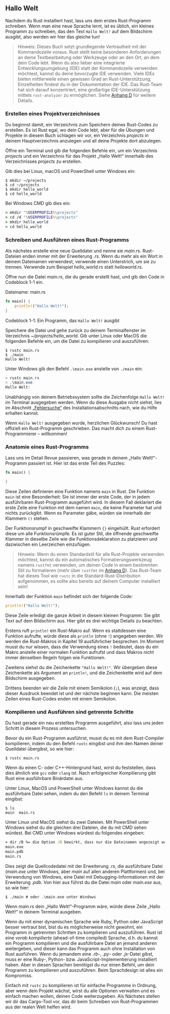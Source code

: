## Hallo Welt

Nachdem du Rust installiert hast, lass uns dein erstes Rust-Programm schreiben.
Wenn man eine neue Sprache lernt, ist es üblich, ein kleines Programm zu
schreiben, das den Text `Hallo Welt!` auf dem Bildschirm ausgibt, also werden
wir hier das gleiche tun!

> Hinweis: Dieses Buch setzt grundlegende Vertrautheit mit der Kommandozeile
> voraus. Rust stellt keine besonderen Anforderungen an deine Textbearbeitung
> oder Werkzeuge oder an den Ort, an dem dein Code lebt. Wenn du also lieber
> eine integrierte Entwicklungsumgebung (IDE) statt der Kommandozeile verwenden
> möchtest, kannst du deine bevorzugte IDE verwenden. Viele IDEs bieten
> mittlerweile einen gewissen Grad an Rust-Unterstützung; Einzelheiten findest
> du in der Dokumentation der IDE. Das Rust-Team hat sich darauf konzentriert,
> eine großartige IDE-Unterstützung mittels `rust-analyzer` zu ermöglichen.
> Siehe [Anhang D][devtools] für weitere Details.

### Erstellen eines Projektverzeichnisses

Du beginnst damit, ein Verzeichnis zum Speichern deines Rust-Codes zu
erstellen. Es ist Rust egal, wo dein Code lebt, aber für die Übungen und
Projekte in diesem Buch schlagen wir vor, ein Verzeichnis _projects_ in deinem
Hauptverzeichnis anzulegen und all deine Projekte dort abzulegen.

Öffne ein Terminal und gib die folgenden Befehle ein, um ein Verzeichnis
_projects_ und ein Verzeichnis für das Projekt „Hallo Welt!“ innerhalb des
Verzeichnisses _projects_ zu erstellen.

Gib dies bei Linux, macOS und PowerShell unter Windows ein:

```console
$ mkdir ~/projects
$ cd ~/projects
$ mkdir hello_world
$ cd hello_world
```

Bei Windows CMD gib dies ein:

```cmd
> mkdir "%USERPROFILE%\projects"
> cd /d "%USERPROFILE%\projects"
> mkdir hello_world
> cd hello_world
```

### Schreiben und Ausführen eines Rust-Programms

Als nächstes erstelle eine neue Quelldatei und nenne sie _main.rs_.
Rust-Dateien enden immer mit der Erweiterung _.rs_. Wenn du mehr als ein Wort
in deinem Dateinamen verwendest, verwende einen Unterstrich, um sie zu trennen.
Verwende zum Beispiel _hello_world.rs_ statt _helloworld.rs_.

Öffne nun die Datei _main.rs_, die du gerade erstellt hast, und gib den Code in
Codeblock 1-1 ein.

<span class="filename">Dateiname: main.rs</span>

```rust
fn main() {
    println!("Hallo Welt!");
}
```

<span class="caption">Codeblock 1-1: Ein Programm, das `Hallo Welt!`
ausgibt</span>

Speichere die Datei und gehe zurück zu deinem Terminalfenster im Verzeichnis
_~/projects/hello_world_. Gib unter Linux oder MacOS die folgenden Befehle ein,
um die Datei zu kompilieren und auszuführen:

```console
$ rustc main.rs
$ ./main
Hallo Welt!
```

Unter Windows gib den Befehl `.\main.exe` anstelle von `./main` ein:

```powershell
> rustc main.rs
> .\main.exe
Hallo Welt!
```

Unabhängig von deinem Betriebssystem sollte die Zeichenfolge `Hallo Welt!` im
Terminal ausgegeben werden. Wenn du diese Ausgabe nicht siehst, lies im
Abschnitt [„Fehlersuche“][troubleshooting] des Installationsabschnitts nach,
wie du Hilfe erhalten kannst.

Wenn `Hallo Welt!` ausgegeben wurde, herzlichen Glückwunsch! Du hast offiziell
ein Rust-Programm geschrieben. Das macht dich zu einem Rust-Programmierer
&ndash; willkommen!

### Anatomie eines Rust-Programms

Lass uns im Detail Revue passieren, was gerade in deinem „Hallo Welt!“-Programm
passiert ist. Hier ist das erste Teil des Puzzles:

```rust
fn main() {

}
```

Diese Zeilen definieren eine Funktion namens `main` in Rust. Die Funktion
`main` ist eine Besonderheit: Sie ist immer der erste Code, der in jedem
ausführbaren Rust-Programm ausgeführt wird. In diesem Fall deklariert die erste
Zeile eine Funktion mit dem namen `main`, die keine Parameter hat und nichts
zurückgibt. Wenn es Parameter gäbe, würden sie innerhalb der Klammern `()`
stehen.

Der Funktionsrumpf in geschweifte Klammern `{}` eingehüllt. Rust erfordert
diese um alle Funktionsrümpfe. Es ist guter Stil, die öffnende geschweifte
Klammer in dieselbe Zeile wie die Funktionsdeklaration zu platzieren und
dazwischen ein Leerzeichen einzufügen.

> Hinweis: Wenn du einen Standardstil für alle Rust-Projekte verwenden
> möchtest, kannst du ein automatisches Formatierungswerkzeug namens `rustfmt`
> verwenden, um deinen Code in einem bestimmten Stil zu formatieren (mehr über
> `rustfmt` im [Anhang D][devtools]). Das Rust-Team hat dieses Tool wie `rustc`
> in die Standard-Rust-Distribution aufgenommen, es sollte also bereits auf
> deinem Computer installiert sein!

Innerhalb der Funktion `main` befindet sich der folgende Code:

```rust
println!("Hallo Welt!");
```

Diese Zeile erledigt die ganze Arbeit in diesem kleinen Programm: Sie gibt Text
auf dem Bildschirm aus. Hier gibt es drei wichtige Details zu beachten.

Erstens ruft `println!` ein Rust-Makro auf. Wenn es stattdessen eine Funktion
aufrufte, würde diese als `println` (ohne `!`) angegeben werden. Wir werden die
Rust-Makros in Kapitel 19 ausführlicher besprechen. Im Moment musst du nur
wissen, dass die Verwendung eines `!` bedeutet, dass du ein Makro anstelle
einer normalen Funktion aufrufst und dass Makros nicht immer denselben Regeln
folgen wie Funktionen.

Zweitens siehst du die Zeichenkette `"Hallo Welt!"`. Wir übergeben diese
Zeichenkette als Argument an `println!`, und die Zeichenkette wird auf dem
Bildschirm ausgegeben.

Drittens beenden wir die Zeile mit einem Semikolon (`;`), was anzeigt, dass
dieser Ausdruck beendet ist und der nächste beginnen kann. Die meisten Zeilen
eines Rust-Codes enden mit einem Semikolon.

### Kompilieren und Ausführen sind getrennte Schritte

Du hast gerade ein neu erstelltes Programm ausgeführt, also lass uns jeden
Schritt in diesem Prozess untersuchen.

Bevor du ein Rust-Programm ausführst, musst du es mit dem Rust-Compiler
kompilieren, indem du den Befehl `rustc` eingibst und ihm den Namen deiner
Quelldatei übergibst, so wie hier:

```console
$ rustc main.rs
```

Wenn du einen C- oder C++-Hintergrund hast, wirst du feststellen, dass dies
ähnlich wie `gcc` oder `clang` ist. Nach erfolgreicher Kompilierung gibt Rust
eine ausführbare Binärdatei aus.

Unter Linux, MacOS und PowerShell unter Windows kannst du die ausführbare Datei
sehen, indem du den Befehl `ls` in deinem Terminal eingibst:

```console
$ ls
main  main.rs
```

Unter Linux und MacOS siehst du zwei Dateien. Mit PowerShell unter Windows
siehst du die gleichen drei Dateien, die du mit CMD sehen würdest. Bei CMD
unter Windows würdest du folgendes eingeben:

```cmd
> dir /B %= die Option /B bewirkt, dass nur die Dateinamen angezeigt werden =%
main.exe
main.pdb
main.rs
```

Dies zeigt die Quellcodedatei mit der Erweiterung _.rs_, die ausführbare Datei
(_main.exe_ unter Windows, aber _main_ auf allen anderen Plattformen) und, bei
Verwendung von Windows, eine Datei mit Debugging-Informationen mit der
Erweiterung _.pdb_. Von hier aus führst du die Datei _main_ oder _main.exe_
aus, so wie hier:

```console
$ ./main # oder .\main.exe unter Windows
```

Wenn _main.rs_ dein „Hallo Welt!“-Programm wäre, würde diese Zeile „Hallo
Welt!“ in deinem Terminal ausgeben.

Wenn du mit einer dynamischen Sprache wie Ruby, Python oder JavaScript besser
vertraut bist, bist du es möglicherweise nicht gewohnt, ein Programm in
getrennten Schritten zu kompilieren und auszuführen. Rust ist eine _vorab
kompilierte_ (ahead-of-time compiled) Sprache, d.h. du kannst ein Programm
kompilieren und die ausführbare Datei an jemand anderen weitergeben, und dieser
kann das Programm auch ohne Installation von Rust ausführen. Wenn du jemandem
eine _.rb_-, _.py_- oder _.js_-Datei gibst, muss er eine Ruby-, Python- bzw.
JavaScript-Implementierung installiert haben. Aber in diesen Sprachen benötigst
du nur einen Befehl, um dein Programm zu kompilieren und auszuführen. Beim
Sprachdesign ist alles ein Kompromiss.

Einfach mit `rustc` zu kompilieren ist für einfache Programme in Ordnung, aber
wenn dein Projekt wächst, wirst du alle Optionen verwalten und es einfach
machen wollen, deinen Code weiterzugeben. Als Nächstes stellen wir dir das
Cargo-Tool vor, das dir beim Schreiben von Rust-Programmen aus der realen Welt
helfen wird.

[devtools]: appendix-04-useful-development-tools.html
[troubleshooting]: ch01-01-installation.html#fehlersuche
